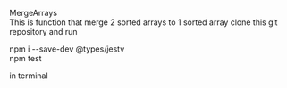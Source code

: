 MergeArrays<br />
This is function that merge 2 sorted arrays to 1 sorted array
clone this git repository and run <br />

npm i --save-dev @types/jestv <br />
npm test

in terminal
